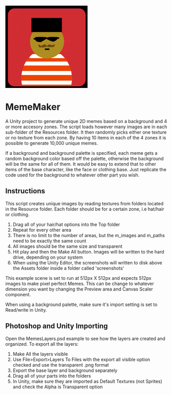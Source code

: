 ![Sample Animation](sample2.gif)

# MemeMaker
A Unity project to generate unique 2D memes based on a background and 4 or more accesory zones. The script loads however many images are in each sub-folder of the Resources folder. It then randomly picks either one texture or no texture from each zone. By having 10 items in each of the 4 zones it is possible to generate 10,000 unique memes.

If a background and background palette is specified, each meme gets a random background color based off the palette, otherwise the background will be the same for all of them. It would be easy to extend that to other items of the base character, like the face or clothing base. Just replicate the code used for the background to whatever other part you wish.

## Instructions

This script creates unique images by reading textures from folders located in the Resource folder. Each folder should be
for a certain zone, i.e hat/hair or clothing.

 1. Drag all of your hair/hat options into the Top folder
 2. Repeat for every other area
 3. There is no limit to the number of areas, but the m_images and m_paths need to be exactly the same count
 4. All images should be the same size and transparent
 5. Hit play and then the Make All button. Images will be written to the hard drive, depending on your system
 6. When using the Unity Editor, the screenshots will written to disk above the Assets folder inside a folder called 'screenshots'

This example scene is set to run at 512px X 512px and expects 512px images to make pixel perfect Memes. This can be change to whatever dimension you want by changing the Preview area and Canvas Scaler component.

When using a background palette, make sure it's import setting is set to Read/write in Unity.

## Photoshop and Unity Importing

Open the MemesLayers.psd example to see how the layers are created and organized. To export all the layers:
 1. Make All the layers visible
 2. Use File>Export>Layers To Files with the export all visible option checked and use the transparent .png format
 3. Export the base layer and background separately
 4. Drag all of your parts into the folders
 5. In Unity, make sure they are imported as Default Textures (not Sprites) and check the Alpha is Transparent option
